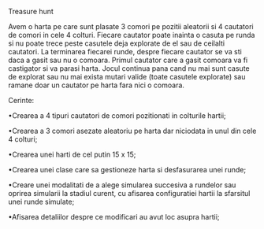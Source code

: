 Treasure hunt

Avem o harta pe care sunt plasate 3 comori pe pozitii aleatorii si 4 cautatori de comori in cele 4 colturi. Fiecare cautator poate inainta o casuta pe runda si nu poate trece peste casutele deja explorate de el sau de ceilalti cautatori. La terminarea fiecarei runde, despre fiecare cautator se va sti daca a gasit sau nu o comoara. Primul cautator care a gasit comoara va fi castigator si va parasi harta.  Jocul continua pana cand nu mai sunt casute de explorat sau nu mai exista mutari valide (toate casutele explorate) sau ramane doar un cautator pe harta fara nici o comoara.  

Cerinte:
  
  •Crearea a 4 tipuri cautatori de comori pozitionati in colturile hartii;
  
  •Crearea a 3 comori asezate aleatoriu pe harta dar niciodata in unul din cele 4 colturi;
  
  •Crearea unei harti de cel putin 15 x 15;
  
  •Crearea unei clase care sa gestioneze harta si desfasurarea unei runde;
  
  •Creare  unei  modalitati de a alege simularea succesiva a rundelor sau oprirea simularii la stadiul curent, cu afisarea configuratiei hartii la sfarsitul unei runde simulate;
  
  •Afisarea detaliilor despre ce modificari au avut loc asupra hartii;
